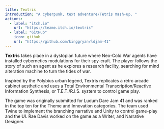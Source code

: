 ```yaml
---
title: Textris
introduction: "A cyberpunk, text adventure/Tetris mash-up. "
actions:
  - label: "itch.io"
    url: "https://teame.itch.io/textris"
  - label: "GitHub"
    icon: github
    url: "https://github.com/kinggryan/ldjam-41"
---
```



**Textris** takes place in a dystopian future where Neo-Cold War agents have installed cybernetics modulations for their spy-craft. The player follows the story of such an agent as he explores a research facility, searching for mind alteration machine to turn the tides of war. 

Inspired by the Polybius urban legend, Textris replicates a retro arcade cabinet aesthetic and uses a Total Environmental Transcription/Reactive Information Synthesis, or T.E.T./R.I.S. system to control game play.

The game was originally submitted for Ludum Dare Jam 41 and was ranked in the top ten for the Theme and Innovation categories. The team used Twine to implement the branching narrative and Unity to control game-play and the UI. Rae Davis worked on the game as a Writer, and Narrative Designer.
